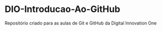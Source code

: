 # DIO-Introducao-Ao-GitHub
Repositório criado para as aulas de Git e GitHub da Digital Innovation One
